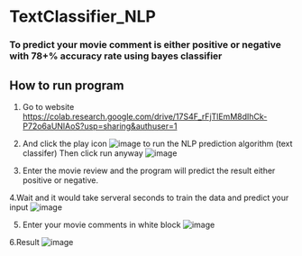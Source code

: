 # TextClassifier_NLP
### To predict your movie comment is either positive or negative with 78+% accuracy rate using bayes classifier
## How to run program

1. Go to website
https://colab.research.google.com/drive/17S4F_rFjTlEmM8dIhCk-P72o6aUNlAoS?usp=sharing&authuser=1

2. And click the play icon
![image](https://user-images.githubusercontent.com/47118475/176946153-033ee66e-d772-48b8-9721-051bf6ccae4e.png)
to run the NLP prediction algorithm (text classifer)
Then click run anyway
![image](https://user-images.githubusercontent.com/47118475/176953478-930a86f7-a341-4ccb-8d41-a80f4f828db6.png)

3. Enter the movie review and the program will predict the result either positive or negative.

4.Wait and it would take serveral seconds to train the data and predict your input
![image](https://user-images.githubusercontent.com/47118475/176946463-70477ee5-9fd5-47cd-8826-60c11978e6de.png)

5. Enter your movie comments in white block
![image](https://user-images.githubusercontent.com/47118475/176946609-dae7bc5b-cc98-4b22-a765-f4cc7b87fe3e.png)

6.Result
![image](https://user-images.githubusercontent.com/47118475/176953285-9b0b31c4-ff88-435b-be02-a5abcd4821e3.png)
